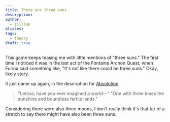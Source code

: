 ```yaml
---
title: There are three suns
description: 
author:
  - jillian
aliases: 
tags:
  - theory
draft: true
---
```

This game keeps teasing me with little mentions of "three suns." The first time I noticed it was in the last act of the Fontaine Archon Quest, when Furina said something like, "It's not like there could be three suns." Okay, likely story.

It just came up again, in the description for [Absolution](https://ambr.top/en/archive/weapon/11515/absolution):
> "Leticia, have you ever imagined a world—" 
> "One with three times the sunshine and boundless fertile lands,"

Considering there were also three moons, I don't really think it's that far of a stretch to say there might have also been three suns.